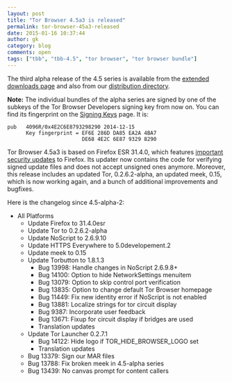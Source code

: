 ```yaml
---
layout: post
title: "Tor Browser 4.5a3 is released"
permalink: tor-browser-45a3-released
date: 2015-01-16 10:37:44
author: gk
category: blog
comments: open
tags: ["tbb", "tbb-4.5", "tor browser", "tor browser bundle"]
---
```


The third alpha release of the 4.5 series is available from the [extended downloads page](https://www.torproject.org/projects/torbrowser.html.en#downloads-alpha) and also from our [distribution directory](https://www.torproject.org/dist/torbrowser/4.5a3/).

**Note:** The individual bundles of the alpha series are signed by one of the subkeys of the Tor Browser Developers signing key from now on. You can find its fingerprint on the [Signing Keys](https://www.torproject.org/docs/signing-keys.html.en) page. It is:

    pub   4096R/0x4E2C6E8793298290 2014-12-15
          Key fingerprint = EF6E 286D DA85 EA2A 4BA7
                            DE68 4E2C 6E87 9329 8290

Tor Browser 4.5a3 is based on Firefox ESR 31.4.0, which features [important security updates](https://www.mozilla.org/security/known-vulnerabilities/firefoxESR.html#firefoxesr31.4) to Firefox. Its updater now contains the code for verifying signed update files and does not accept unsigned ones anymore. Moreover, this release includes an updated Tor, 0.2.6.2-alpha, an updated meek, 0.15, which is now working again, and a bunch of additional improvements and bugfixes.

Here is the changelog since 4.5-alpha-2:

-   All Platforms
    -   Update Firefox to 31.4.0esr
    -   Update Tor to 0.2.6.2-alpha
    -   Update NoScript to 2.6.9.10
    -   Update HTTPS Everywhere to 5.0developement.2
    -   Update meek to 0.15
    -   Update Torbutton to 1.8.1.3
        -   Bug 13998: Handle changes in NoScript 2.6.9.8+
        -   Bug 14100: Option to hide NetworkSettings menuitem
        -   Bug 13079: Option to skip control port verification
        -   Bug 13835: Option to change default Tor Browser homepage
        -   Bug 11449: Fix new identity error if NoScript is not enabled
        -   Bug 13881: Localize strings for tor circuit display
        -   Bug 9387: Incorporate user feedback
        -   Bug 13671: Fixup for circuit display if bridges are used
        -   Translation updates
    -   Update Tor Launcher 0.2.7.1
        -   Bug 14122: Hide logo if TOR\_HIDE\_BROWSER\_LOGO set
        -   Translation updates
    -   Bug 13379: Sign our MAR files
    -   Bug 13788: Fix broken meek in 4.5-alpha series
    -   Bug 13439: No canvas prompt for content callers

